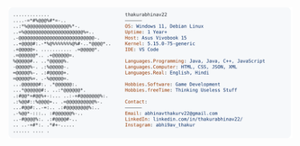 <a href="https://github.com/thakurabhinav22/thakurabhinav22">
<picture>
<source media="(prefers-color-scheme: dark)" srcset="https://raw.githubusercontent.com/thakurabhinav22/thakurabhinav22/main/dark_mode.svg">
 <img alt="Abhinav Thakur's GitHub Profile README" src="https://raw.githubusercontent.com/thakurabhinav22/thakurabhinav22/main/light_mode.svg">
 </picture>
</a>
